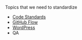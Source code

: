 Topics that we need to standardize

* [Code Standards](coding-standards)
* [GitHub Flow](https://guides.github.com/introduction/flow/)
* [WordPress](frameworks/wordpress)
* QA
